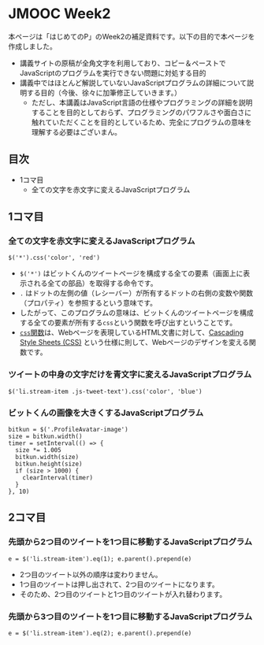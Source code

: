 # JMOOC Week2

本ページは「はじめてのP」のWeek2の補足資料です。以下の目的で本ページを作成しました。

- 講義サイトの原稿が全角文字を利用しており、コピー＆ペーストでJavaScriptのプログラムを実行できない問題に対処する目的
- 講義中ではほとんど解説していないJavaScriptプログラムの詳細について説明する目的（今後、徐々に加筆修正していきます。）
  - ただし、本講義はJavaScript言語の仕様やプログラミングの詳細を説明することを目的としておらず、プログラミングのパワフルさや面白さに触れていただくことを目的としているため、完全にプログラムの意味を理解する必要はございまん。

## 目次
- 1コマ目
  - 全ての文字を赤文字に変えるJavaScriptプログラム

## 1コマ目

### 全ての文字を赤文字に変えるJavaScriptプログラム

```
$('*').css('color', 'red')
```

- `$('*')` はビットくんのツイートページを構成する全ての要素（画面上に表示される全ての部品）を取得する命令です。
- `.` はドットの左側の値（レシーバー）が所有するドットの右側の変数や関数（プロパティ）を参照するという意味です。
- したがって、このプログラムの意味は、ビットくんのツイートページを構成する全ての要素が所有する`css`という関数を呼び出すということです。
- [`css`関数](http://semooh.jp/jquery/api/css/css/name%2C+value/)は、Webページを表現しているHTML文書に対して、[Cascading Style Sheets (CSS)](https://ja.wikipedia.org/wiki/Cascading_Style_Sheets) という仕様に則して、Webページのデザインを変える関数です。


### ツイートの中身の文字だけを青文字に変えるJavaScriptプログラム

```
$('li.stream-item .js-tweet-text').css('color', 'blue')
```

### ビットくんの画像を大きくするJavaScriptプログラム

```
bitkun = $('.ProfileAvatar-image')
size = bitkun.width()
timer = setInterval(() => {
  size *= 1.005
  bitkun.width(size)
  bitkun.height(size)
  if (size > 1000) {
    clearInterval(timer)
  }
}, 10)
```

## 2コマ目

### 先頭から2つ目のツイートを1つ目に移動するJavaScriptプログラム

```
e = $('li.stream-item').eq(1); e.parent().prepend(e)
```

- 2つ目のツイート以外の順序は変わりません。
- 1つ目のツイートは押し出されて、2つ目のツイートになります。
- そのため、2つ目のツイートと1つ目のツイートが入れ替わります。

### 先頭から3つ目のツイートを1つ目に移動するJavaScriptプログラム

```
e = $('li.stream-item').eq(2); e.parent().prepend(e)

```

